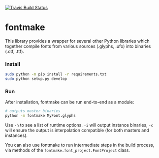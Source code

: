 [![Travis Build Status](https://travis-ci.org/googlei18n/fontmake.svg)](https://travis-ci.org/googlei18n/fontmake)


# fontmake

This library provides a wrapper for several other Python libraries which
together compile fonts from various sources (.glyphs, .ufo) into binaries (.otf,
.ttf).

### Install

```bash
sudo python -m pip install -r requirements.txt
sudo python setup.py develop
```

### Run

After installation, fontmake can be run end-to-end as a module:

```bash
# outputs master binaries
python -m fontmake MyFont.glyphs
```

Use `-h` to see a list of runtime options. `-i` will output instance binaries,
`-c` will ensure the output is interpolation compatible (for both masters and
instances).

You can also use fontmake to run intermediate steps in the build process, via
methods of the `fontmake.font_project.FontProject` class.
